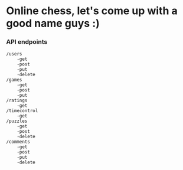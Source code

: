 # Online chess, let's come up with a good name guys :)

### API endpoints

    /users
        -get
        -post
        -put
        -delete
    /games
        -get
        -post
        -put
    /ratings
        -get
    /timecontrol
        -get
    /puzzles
        -get
        -post
        -delete
    /comments
        -get
        -post
        -put
        -delete
